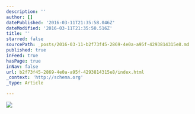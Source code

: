 ```yaml
---
description: ''
author: []
datePublished: '2016-03-11T21:35:58.046Z'
dateModified: '2016-03-11T21:35:50.516Z'
title: ''
starred: false
sourcePath: _posts/2016-03-11-b2f73f45-2869-4e0a-a95f-4293814315e8.md
published: true
inFeed: true
hasPage: true
inNav: false
url: b2f73f45-2869-4e0a-a95f-4293814315e8/index.html
_context: 'http://schema.org'
_type: Article

---
```

![](https://the-grid-user-content.s3-us-west-2.amazonaws.com/48d28be5-a20a-4c08-a434-014e2b354484.png)